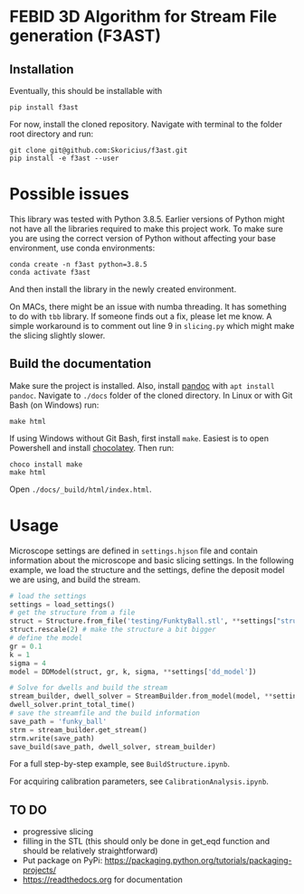 # FEBID 3D Algorithm for Stream File generation (F3AST)

## Installation
Eventually, this should be installable with
```
pip install f3ast
```

For now, install the cloned repository. Navigate with terminal to the folder root directory and run:
```
git clone git@github.com:Skoricius/f3ast.git
pip install -e f3ast --user
```

# Possible issues

This library was tested with Python 3.8.5. Earlier versions of Python might not have all the libraries required to make this project work. To make sure you are using the correct version of Python without affecting your base environment, use conda environments:
```
conda create -n f3ast python=3.8.5
conda activate f3ast
```
And then install the library in the newly created environment.

On MACs, there might be an issue with numba threading. It has something to do with `tbb` library. If someone finds out a fix, please let me know. 
A simple workaround is to comment out line 9 in `slicing.py` which might make the slicing slightly slower.

## Build the documentation
Make sure the project is installed. Also, install [pandoc](https://pandoc.org/installing.html) with `apt install pandoc`. Navigate to `./docs` folder of the cloned directory. In Linux or with Git Bash (on Windows) run:
```
make html
```

If using Windows without Git Bash, first install `make`. Easiest is to open Powershell and install [chocolatey](https://chocolatey.org/install). Then run:
```
choco install make
make html
```

Open `./docs/_build/html/index.html`.

# Usage
Microscope settings are defined in `settings.hjson` file and contain information about the microscope and basic slicing settings.
In the following example, we load the structure and the settings, define the deposit model we are using, and build the stream.

```python
# load the settings
settings = load_settings()
# get the structure from a file
struct = Structure.from_file('testing/FunktyBall.stl', **settings["structure"])
struct.rescale(2) # make the structure a bit bigger
# define the model
gr = 0.1
k = 1
sigma = 4
model = DDModel(struct, gr, k, sigma, **settings['dd_model'])

# Solve for dwells and build the stream
stream_builder, dwell_solver = StreamBuilder.from_model(model, **settings['stream_builder'])
dwell_solver.print_total_time()
# save the streamfile and the build information
save_path = 'funky_ball'
strm = stream_builder.get_stream()
strm.write(save_path)
save_build(save_path, dwell_solver, stream_builder)
```

For a full step-by-step example, see `BuildStructure.ipynb`.

For acquiring calibration parameters, see `CalibrationAnalysis.ipynb`.

## TO DO
* progressive slicing
* filling in the STL (this should only be done in get_eqd function and should be relatively straightforward)
* Put package on PyPi: https://packaging.python.org/tutorials/packaging-projects/
* https://readthedocs.org for documentation
